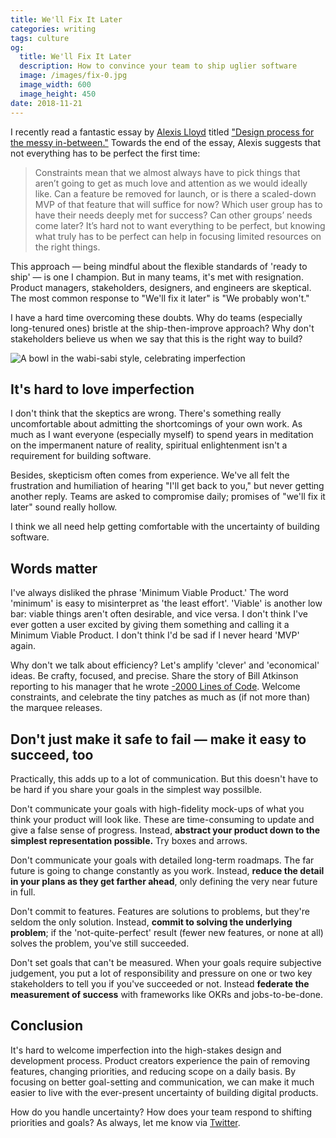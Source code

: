 ```yaml
---
title: We'll Fix It Later
categories: writing
tags: culture
og:
  title: We'll Fix It Later
  description: How to convince your team to ship uglier software
  image: /images/fix-0.jpg
  image_width: 600 
  image_height: 450
date: 2018-11-21
---
```


I recently read a fantastic essay by [Alexis Lloyd](https://twitter.com/alexislloyd) titled ["Design process for the messy in-between."](https://www.cogandsprocket.io/2018/12/02/design-process-for-the-messy-in-between/) Towards the end of the essay, Alexis suggests that not everything has to be perfect the first time:

> Constraints mean that we almost always have to pick things that aren’t going to get as much love and attention as we would ideally like. Can a feature be removed for launch, or is there a scaled-down MVP of that feature that will suffice for now? Which user group has to have their needs deeply met for success? Can other groups’ needs come later? It’s hard not to want everything to be perfect, but knowing what truly has to be perfect can help in focusing limited resources on the right things.

This approach — being mindful about the flexible standards of 'ready to ship' — is one I champion. But in many teams, it's met with resignation. Product managers, stakeholders, designers, and engineers are skeptical. The most common response to "We'll fix it later" is "We probably won't."

I have a hard time overcoming these doubts. Why do teams (especially long-tenured ones) bristle at the ship-then-improve approach? Why don't stakeholders believe us when we say that this is the right way to build?

![A bowl in the wabi-sabi style, celebrating imperfection](/images/fix-0.jpg)

## It's hard to love imperfection

I don't think that the skeptics are wrong. There's something really uncomfortable about admitting the shortcomings of your own work. As much as I want everyone (especially myself) to spend years in meditation on the impermanent nature of reality, spiritual enlightenment isn't a requirement for building software.

Besides, skepticism often comes from experience. We've all felt the frustration and humiliation of hearing "I'll get back to you," but never getting another reply. Teams are asked to compromise daily; promises of "we'll fix it later" sound really hollow.

I think we all need help getting comfortable with the uncertainty of building software.

## Words matter

I've always disliked the phrase 'Minimum Viable Product.' The word 'minimum' is easy to misinterpret as 'the least effort'. 'Viable' is another low bar: viable things aren't often desirable, and vice versa. I don't think I've ever gotten a user excited by giving them something and calling it a Minimum Viable Product. I don't think I'd be sad if I never heard 'MVP' again.

Why don't we talk about efficiency? Let's amplify 'clever' and 'economical' ideas. Be crafty, focused, and precise. Share the story of Bill Atkinson reporting to his manager that he wrote [-2000 Lines of Code](http://www.folklore.org/StoryView.py?project=Macintosh&story=Negative_2000_Lines_Of_Code.txt). Welcome constraints, and celebrate the tiny patches as much as (if not more than) the marquee releases.

## Don't just make it safe to fail — make it easy to succeed, too

Practically, this adds up to a lot of communication. But this doesn't have to be hard if you share your goals in the simplest way possilble.

Don't communicate your goals with high-fidelity mock-ups of what you think your product will look like. These are time-consuming to update and give a false sense of progress. Instead, **abstract your product down to the simplest representation possible.** Try boxes and arrows.

Don't communicate your goals with detailed long-term roadmaps. The far future is going to change constantly as you work. Instead, **reduce the detail in your plans as they get farther ahead**, only defining the very near future in full.

Don't commit to features. Features are solutions to problems, but they're seldom the only solution. Instead, **commit to solving the underlying problem**; if the 'not-quite-perfect' result (fewer new features, or none at all) solves the problem, you've still succeeded.

Don't set goals that can't be measured. When your goals require subjective judgement, you put a lot of responsibility and pressure on one or two key stakeholders to tell you if you've succeeded or not. Instead **federate the measurement of success** with frameworks like OKRs and jobs-to-be-done.

## Conclusion

It's hard to welcome imperfection into the high-stakes design and development process. Product creators experience the pain of removing features, changing priorities, and reducing scope on a daily basis. By focusing on better goal-setting and communication, we can make it much easier to live with the ever-present uncertainty of building digital products.

How do you handle uncertainty? How does your team respond to shifting priorities and goals? As always, let me know via [Twitter](//twitter.com/ilikescience).